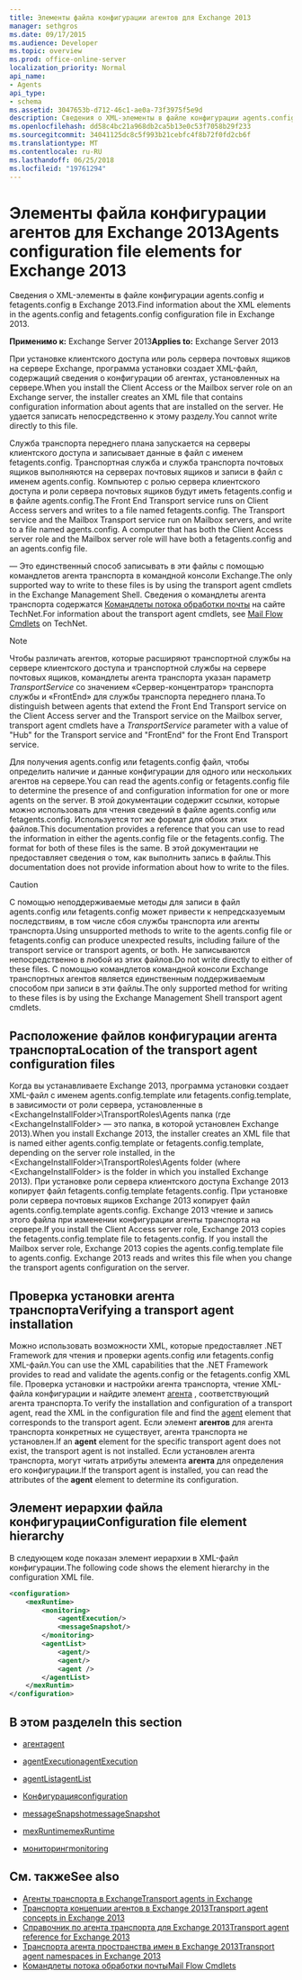 ```yaml
---
title: Элементы файла конфигурации агентов для Exchange 2013
manager: sethgros
ms.date: 09/17/2015
ms.audience: Developer
ms.topic: overview
ms.prod: office-online-server
localization_priority: Normal
api_name:
- Agents
api_type:
- schema
ms.assetid: 3047653b-d712-46c1-ae0a-73f3975f5e9d
description: Сведения о XML-элементы в файле конфигурации agents.config и fetagents.config в Exchange 2013.
ms.openlocfilehash: dd58c4bc21a968db2ca5b13e0c53f7058b29f233
ms.sourcegitcommit: 34041125dc8c5f993b21cebfc4f8b72f0fd2cb6f
ms.translationtype: MT
ms.contentlocale: ru-RU
ms.lasthandoff: 06/25/2018
ms.locfileid: "19761294"
---
```

# <a name="agents-configuration-file-elements-for-exchange-2013"></a><span data-ttu-id="77272-103">Элементы файла конфигурации агентов для Exchange 2013</span><span class="sxs-lookup"><span data-stu-id="77272-103">Agents configuration file elements for Exchange 2013</span></span>

<span data-ttu-id="77272-104">Сведения о XML-элементы в файле конфигурации agents.config и fetagents.config в Exchange 2013.</span><span class="sxs-lookup"><span data-stu-id="77272-104">Find information about the XML elements in the agents.config and fetagents.config configuration file in Exchange 2013.</span></span>
  
<span data-ttu-id="77272-105">**Применимо к:** Exchange Server 2013</span><span class="sxs-lookup"><span data-stu-id="77272-105">**Applies to:** Exchange Server 2013</span></span>
  
<span data-ttu-id="77272-106">При установке клиентского доступа или роль сервера почтовых ящиков на сервере Exchange, программа установки создает XML-файл, содержащий сведения о конфигурации об агентах, установленных на сервере.</span><span class="sxs-lookup"><span data-stu-id="77272-106">When you install the Client Access or the Mailbox server role on an Exchange server, the installer creates an XML file that contains configuration information about agents that are installed on the server.</span></span> <span data-ttu-id="77272-107">Не удается записать непосредственно к этому разделу.</span><span class="sxs-lookup"><span data-stu-id="77272-107">You cannot write directly to this file.</span></span> 
  
<span data-ttu-id="77272-108">Служба транспорта переднего плана запускается на серверы клиентского доступа и записывает данные в файл с именем fetagents.config. Транспортная служба и служба транспорта почтовых ящиков выполняются на серверах почтовых ящиков и записи в файл с именем agents.config. Компьютер с ролью сервера клиентского доступа и роли сервера почтовых ящиков будут иметь fetagents.config и в файле agents.config.</span><span class="sxs-lookup"><span data-stu-id="77272-108">The Front End Transport service runs on Client Access servers and writes to a file named fetagents.config. The Transport service and the Mailbox Transport service run on Mailbox servers, and write to a file named agents.config. A computer that has both the Client Access server role and the Mailbox server role will have both a fetagents.config and an agents.config file.</span></span> 
  
<span data-ttu-id="77272-109">— Это единственный способ записывать в эти файлы с помощью командлетов агента транспорта в командной консоли Exchange.</span><span class="sxs-lookup"><span data-stu-id="77272-109">The only supported way to write to these files is by using the transport agent cmdlets in the Exchange Management Shell.</span></span> <span data-ttu-id="77272-110">Сведения о командлеты агента транспорта содержатся [Командлеты потока обработки почты](http://technet.microsoft.com/ru-ru/library/aa998553%28v=exchg.150%29.aspx) на сайте TechNet.</span><span class="sxs-lookup"><span data-stu-id="77272-110">For information about the transport agent cmdlets, see [Mail Flow Cmdlets](http://technet.microsoft.com/ru-ru/library/aa998553%28v=exchg.150%29.aspx) on TechNet.</span></span> 
  
> [!NOTE]
> <span data-ttu-id="77272-111">Чтобы различать агентов, которые расширяют транспортной службы на сервере клиентского доступа и транспортной службы на сервере почтовых ящиков, командлеты агента транспорта указан параметр _TransportService_ со значением «Сервер-концентратор» транспорта службы и «FrontEnd» для службы транспорта переднего плана.</span><span class="sxs-lookup"><span data-stu-id="77272-111">To distinguish between agents that extend the Front End Transport service on the Client Access server and the Transport service on the Mailbox server, transport agent cmdlets have a  _TransportService_ parameter with a value of "Hub" for the Transport service and "FrontEnd" for the Front End Transport service.</span></span> 
  
<span data-ttu-id="77272-112">Для получения agents.config или fetagents.config файл, чтобы определить наличие и данные конфигурации для одного или нескольких агентов на сервере.</span><span class="sxs-lookup"><span data-stu-id="77272-112">You can read the agents.config or fetagents.config file to determine the presence of and configuration information for one or more agents on the server.</span></span> <span data-ttu-id="77272-113">В этой документации содержит ссылки, которые можно использовать для чтения сведений в файле agents.config или fetagents.config. Используется тот же формат для обоих этих файлов.</span><span class="sxs-lookup"><span data-stu-id="77272-113">This documentation provides a reference that you can use to read the information in either the agents.config file or the fetagents.config. The format for both of these files is the same.</span></span> <span data-ttu-id="77272-114">В этой документации не предоставляет сведения о том, как выполнить запись в файлы.</span><span class="sxs-lookup"><span data-stu-id="77272-114">This documentation does not provide information about how to write to the files.</span></span>
  
> [!CAUTION]
> <span data-ttu-id="77272-115">С помощью неподдерживаемые методы для записи в файл agents.config или fetagents.config может привести к непредсказуемым последствиям, в том числе сбоя службы транспорта или агенты транспорта.</span><span class="sxs-lookup"><span data-stu-id="77272-115">Using unsupported methods to write to the agents.config file or fetagents.config can produce unexpected results, including failure of the transport service or transport agents, or both.</span></span> <span data-ttu-id="77272-116">Не записываются непосредственно в любой из этих файлов.</span><span class="sxs-lookup"><span data-stu-id="77272-116">Do not write directly to either of these files.</span></span> <span data-ttu-id="77272-117">С помощью командлетов командной консоли Exchange транспортных агентов является единственным поддерживаемым способом при записи в эти файлы.</span><span class="sxs-lookup"><span data-stu-id="77272-117">The only supported method for writing to these files is by using the Exchange Management Shell transport agent cmdlets.</span></span> 
  
## <a name="location-of-the-transport-agent-configuration-files"></a><span data-ttu-id="77272-118">Расположение файлов конфигурации агента транспорта</span><span class="sxs-lookup"><span data-stu-id="77272-118">Location of the transport agent configuration files</span></span>
<span data-ttu-id="77272-119"><a name="bk_ConfigLoc"> </a></span><span class="sxs-lookup"><span data-stu-id="77272-119"></span></span>

<span data-ttu-id="77272-120">Когда вы устанавливаете Exchange 2013, программа установки создает XML-файл с именем agents.config.template или fetagents.config.template, в зависимости от роли сервера, установленные в \<ExchangeInstallFolder\>\TransportRoles\Agents папка (где \<ExchangeInstallFolder\> — это папка, в которой установлен Exchange 2013).</span><span class="sxs-lookup"><span data-stu-id="77272-120">When you install Exchange 2013, the installer creates an XML file that is named either agents.config.template or fetagents.config.template, depending on the server role installed, in the \<ExchangeInstallFolder\>\TransportRoles\Agents folder (where \<ExchangeInstallFolder\> is the folder in which you installed Exchange 2013).</span></span> <span data-ttu-id="77272-121">При установке роли сервера клиентского доступа Exchange 2013 копирует файл fetagents.config.template fetagents.config. При установке роли сервера почтовых ящиков Exchange 2013 копирует файл agents.config.template agents.config. Exchange 2013 чтение и запись этого файла при изменении конфигурации агенты транспорта на сервере.</span><span class="sxs-lookup"><span data-stu-id="77272-121">If you install the Client Access server role, Exchange 2013 copies the fetagents.config.template file to fetagents.config. If you install the Mailbox server role, Exchange 2013 copies the agents.config.template file to agents.config. Exchange 2013 reads and writes this file when you change the transport agents configuration on the server.</span></span>
  
## <a name="verifying-a-transport-agent-installation"></a><span data-ttu-id="77272-122">Проверка установки агента транспорта</span><span class="sxs-lookup"><span data-stu-id="77272-122">Verifying a transport agent installation</span></span>
<span data-ttu-id="77272-123"><a name="bk_verifyinstall"> </a></span><span class="sxs-lookup"><span data-stu-id="77272-123"></span></span>

<span data-ttu-id="77272-124">Можно использовать возможности XML, которые предоставляет .NET Framework для чтения и проверки agents.config или fetagents.config XML-файл.</span><span class="sxs-lookup"><span data-stu-id="77272-124">You can use the XML capabilities that the .NET Framework provides to read and validate the agents.config or the fetagents.config XML file.</span></span> <span data-ttu-id="77272-125">Проверка установки и настройки агента транспорта, чтение XML-файла конфигурации и найдите элемент [агента](agent.md) , соответствующий агента транспорта.</span><span class="sxs-lookup"><span data-stu-id="77272-125">To verify the installation and configuration of a transport agent, read the XML in the configuration file and find the [agent](agent.md) element that corresponds to the transport agent.</span></span> <span data-ttu-id="77272-126">Если элемент **агентов** для агента транспорта конкретных не существует, агента транспорта не установлен.</span><span class="sxs-lookup"><span data-stu-id="77272-126">If an **agent** element for the specific transport agent does not exist, the transport agent is not installed.</span></span> <span data-ttu-id="77272-127">Если установлен агента транспорта, могут читать атрибуты элемента **агента** для определения его конфигурации.</span><span class="sxs-lookup"><span data-stu-id="77272-127">If the transport agent is installed, you can read the attributes of the **agent** element to determine its configuration.</span></span> 
  
## <a name="configuration-file-element-hierarchy"></a><span data-ttu-id="77272-128">Элемент иерархии файла конфигурации</span><span class="sxs-lookup"><span data-stu-id="77272-128">Configuration file element hierarchy</span></span>
<span data-ttu-id="77272-129"><a name="bk_elementref"> </a></span><span class="sxs-lookup"><span data-stu-id="77272-129"></span></span>

<span data-ttu-id="77272-130">В следующем коде показан элемент иерархии в XML-файл конфигурации.</span><span class="sxs-lookup"><span data-stu-id="77272-130">The following code shows the element hierarchy in the configuration XML file.</span></span>
  
```XML
<configuration>
    <mexRuntime>
        <monitoring>
            <agentExecution/>
            <messageSnapshot/>
        </monitoring>
        <agentList>
            <agent/>
            <agent/>
            <agent />
        </agentList>
    </mexRuntim>
</configuration>
```

## <a name="in-this-section"></a><span data-ttu-id="77272-131">В этом разделе</span><span class="sxs-lookup"><span data-stu-id="77272-131">In this section</span></span>
<span data-ttu-id="77272-132"><a name="bk_elementreflist"> </a></span><span class="sxs-lookup"><span data-stu-id="77272-132"></span></span>

- [<span data-ttu-id="77272-133">агент</span><span class="sxs-lookup"><span data-stu-id="77272-133">agent</span></span>](agent.md)
    
- [<span data-ttu-id="77272-134">agentExecution</span><span class="sxs-lookup"><span data-stu-id="77272-134">agentExecution</span></span>](agentexecution.md)
    
- [<span data-ttu-id="77272-135">agentList</span><span class="sxs-lookup"><span data-stu-id="77272-135">agentList</span></span>](agentlist.md)
    
- [<span data-ttu-id="77272-136">Конфигурация</span><span class="sxs-lookup"><span data-stu-id="77272-136">configuration</span></span>](configuration.md)
    
- [<span data-ttu-id="77272-137">messageSnapshot</span><span class="sxs-lookup"><span data-stu-id="77272-137">messageSnapshot</span></span>](messagesnapshot.md)
    
- [<span data-ttu-id="77272-138">mexRuntime</span><span class="sxs-lookup"><span data-stu-id="77272-138">mexRuntime</span></span>](mexruntime.md)
    
- [<span data-ttu-id="77272-139">мониторинг</span><span class="sxs-lookup"><span data-stu-id="77272-139">monitoring</span></span>](monitoring.md)
    
## <a name="see-also"></a><span data-ttu-id="77272-140">См. также</span><span class="sxs-lookup"><span data-stu-id="77272-140">See also</span></span>

- [<span data-ttu-id="77272-141">Агенты транспорта в Exchange</span><span class="sxs-lookup"><span data-stu-id="77272-141">Transport agents in Exchange</span></span>](transport-agents-in-exchange-2013.md)
- [<span data-ttu-id="77272-142">Транспорта концепции агентов в Exchange 2013</span><span class="sxs-lookup"><span data-stu-id="77272-142">Transport agent concepts in Exchange 2013</span></span>](transport-agent-concepts-in-exchange-2013.md)
- [<span data-ttu-id="77272-143">Справочник по агента транспорта для Exchange 2013</span><span class="sxs-lookup"><span data-stu-id="77272-143">Transport agent reference for Exchange 2013</span></span>](transport-agent-reference-for-exchange-2013.md)
- [<span data-ttu-id="77272-144">Транспорта агента пространства имен в Exchange 2013</span><span class="sxs-lookup"><span data-stu-id="77272-144">Transport agent namespaces in Exchange 2013</span></span>](transport-agent-namespaces-in-exchange-2013.md)
- [<span data-ttu-id="77272-145">Командлеты потока обработки почты</span><span class="sxs-lookup"><span data-stu-id="77272-145">Mail Flow Cmdlets</span></span>](https://docs.microsoft.com/ru-ru/powershell/exchange/?view=exchange-ps)
    

